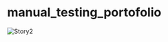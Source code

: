 # manual_testing_portofolio
![Story2](https://user-images.githubusercontent.com/56273858/166806376-7df6d197-2d30-4219-82d4-4952dd8b42cb.jpg)
